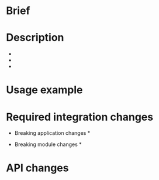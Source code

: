 # Brief



# Description

* 
* 
* 

# Usage example



# Required integration changes

* Breaking application changes
  * 

* Breaking module changes
  * 

# API changes

```diff

```
